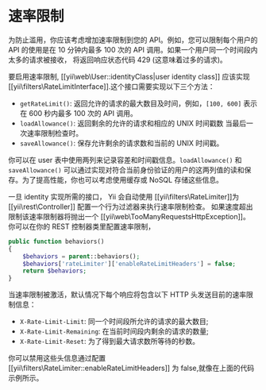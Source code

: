 # 速率限制

为防止滥用，你应该考虑增加速率限制到您的 API。例如，您可以限制每个用户的 API 的使用是在 10 分钟内最多 100 次的 API 调用。如果一个用户同一个时间段内太多的请求被接收， 将返回响应状态代码 429 (这意味着过多的请求)。

要启用速率限制, [[yii\web\User::identityClass|user identity class]] 应该实现 [[yii\filters\RateLimitInterface]].这个接口需要实现以下三个方法：

* `getRateLimit()`: 返回允许的请求的最大数目及时间，例如，`[100, 600]` 表示在 600 秒内最多 100 次的 API 调用。
* `loadAllowance()`: 返回剩余的允许的请求和相应的 UNIX 时间戳数
  当最后一次速率限制检查时。
* `saveAllowance()`: 保存允许剩余的请求数和当前的 UNIX 时间戳。

你可以在 user 表中使用两列来记录容差和时间戳信息。`loadAllowance()` 和 `saveAllowance()` 可以通过实现对符合当前身份验证的用户的这两列值的读和保存。为了提高性能，你也可以考虑使用缓存或 NoSQL 存储这些信息。

一旦 identity 实现所需的接口， Yii 会自动使用 [[yii\filters\RateLimiter]]为 [[yii\rest\Controller]] 配置一个行为过滤器来执行速率限制检查。 如果速度超出限制该速率限制器将抛出一个 [[yii\web\TooManyRequestsHttpException]]。 你可以在你的 REST 控制器类里配置速率限制，

```php
public function behaviors()
{
    $behaviors = parent::behaviors();
    $behaviors['rateLimiter']['enableRateLimitHeaders'] = false;
    return $behaviors;
}
```

当速率限制被激活，默认情况下每个响应将包含以下 HTTP 头发送目前的速率限制信息：

* `X-Rate-Limit-Limit`: 同一个时间段所允许的请求的最大数目;
* `X-Rate-Limit-Remaining`: 在当前时间段内剩余的请求的数量;
* `X-Rate-Limit-Reset`: 为了得到最大请求数所等待的秒数。

你可以禁用这些头信息通过配置 [[yii\filters\RateLimiter::enableRateLimitHeaders]] 为 false,就像在上面的代码示例所示。